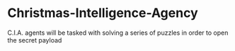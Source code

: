 # Christmas-Intelligence-Agency
C.I.A. agents will be tasked with solving a series of puzzles in order to open the secret payload

